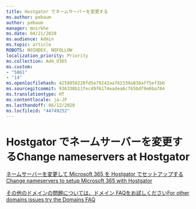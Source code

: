 ```yaml
---
title: Hostgator でネームサーバーを変更する
ms.author: pebaum
author: pebaum
manager: mnirkhe
ms.date: 04/21/2020
ms.audience: Admin
ms.topic: article
ROBOTS: NOINDEX, NOFOLLOW
localization_priority: Priority
ms.collection: Adm_O365
ms.custom:
- "5861"
- "14"
ms.openlocfilehash: 4258058220fd5e79242aa762339a830aff5ef3b6
ms.sourcegitcommit: 936330b11fec49f6174eadea6c765bdf9e6ba784
ms.translationtype: HT
ms.contentlocale: ja-JP
ms.lasthandoff: 06/12/2020
ms.locfileid: "44749252"
---
```

# <a name="change-nameservers-at-hostgator"></a><span data-ttu-id="661fa-102">Hostgator でネームサーバーを変更する</span><span class="sxs-lookup"><span data-stu-id="661fa-102">Change nameservers at Hostgator</span></span>

[<span data-ttu-id="661fa-103">ネームサーバーを変更して Microsoft 365 を Hostgator でセットアップする</span><span class="sxs-lookup"><span data-stu-id="661fa-103">Change nameservers to setup Microsoft 365 with Hostgator</span></span>](https://docs.microsoft.com/microsoft-365/admin/dns/change-nameservers-at-hostgator?view=o365-worldwide)

[<span data-ttu-id="661fa-104">その他のドメインの問題については、ドメイン FAQをお試しください</span><span class="sxs-lookup"><span data-stu-id="661fa-104">For other domains issues try the Domains FAQ</span></span>](https://docs.microsoft.com/microsoft-365/admin/setup/domains-faq?view=o365-worldwide)
